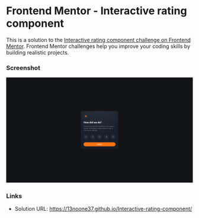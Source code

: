 # Frontend Mentor - Interactive rating component

This is a solution to the [Interactive rating component challenge on Frontend Mentor](https://www.frontendmentor.io/challenges/interactive-rating-component-koxpeBUmI). Frontend Mentor challenges help you improve your coding skills by building realistic projects.

### Screenshot

![](./images/screenshot.png)

### Links

- Solution URL: https://13noone37.github.io/Interactive-rating-component/
